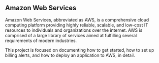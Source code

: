 ## Amazon Web Services 
Amazon Web Services, abbreviated as AWS, is a comprehensive cloud computing platform
providing highly reliable, scalable, and low-cost IT resources to individuals and organizations
over the internet. AWS is comprised of a large library of services aimed at fulfilling several
requirements of modern industries.

This project is focused on documenting how to get started, how to set up billing alerts, and how to deploy an application to AWS, in detail.
